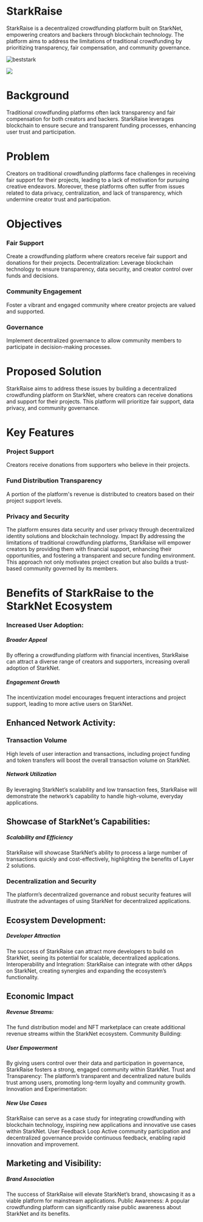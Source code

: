 <!-- # StarkRaise-crowdfunding
This is a crowdfunding Application built on Starknet -->

# StarkRaise
StarkRaise is a decentralized crowdfunding platform built on StarkNet, empowering creators and backers through blockchain technology. The platform aims to address the limitations of traditional crowdfunding by prioritizing transparency, fair compensation, and community governance.

![beststark](https://github.com/user-attachments/assets/f34ae7bb-15dd-40c1-b396-f6bc5e8d8366)

<!-- <p align="center">
  <strong>🖥️ DApp Project</strong><br>
  Modul: Blockchain and Smart Contracts<br/>
</p> -->

![](client\src\assets\starkraise.png)
# Background
Traditional crowdfunding platforms often lack transparency and fair compensation for both creators and backers. StarkRaise leverages blockchain to ensure secure and transparent funding processes, enhancing user trust and participation.

# Problem
Creators on traditional crowdfunding platforms face challenges in receiving fair support for their projects, leading to a lack of motivation for pursuing creative endeavors. Moreover, these platforms often suffer from issues related to data privacy, centralization, and lack of transparency, which undermine creator trust and participation.

# Objectives

### Fair Support
 Create a crowdfunding platform where creators receive fair support and donations for their projects.
Decentralization: Leverage blockchain technology to ensure transparency, data security, and creator control over funds and decisions.
### Community Engagement
 Foster a vibrant and engaged community where creator projects are valued and supported.
### Governance
 Implement decentralized governance to allow community members to participate in decision-making processes.

# Proposed Solution
StarkRaise aims to address these issues by building a decentralized crowdfunding platform on StarkNet, where creators can receive donations and support for their projects. This platform will prioritize fair support, data privacy, and community governance.

# Key Features

### Project Support 
 Creators receive donations from supporters who believe in their projects.
### Fund Distribution Transparency
 A portion of the platform's revenue is distributed to creators based on their project support levels.
### Privacy and Security
The platform ensures data security and user privacy through decentralized identity solutions and blockchain technology.
Impact
By addressing the limitations of traditional crowdfunding platforms, StarkRaise will empower creators by providing them with financial support, enhancing their opportunities, and fostering a transparent and secure funding environment. This approach not only motivates project creation but also builds a trust-based community governed by its members.

# Benefits of StarkRaise to the StarkNet Ecosystem
### Increased User Adoption:

##### Broader Appeal
 By offering a crowdfunding platform with financial incentives, StarkRaise can attract a diverse range of creators and supporters, increasing overall adoption of StarkNet.
##### Engagement Growth
 The incentivization model encourages frequent interactions and project support, leading to more active users on StarkNet.

## Enhanced Network Activity:

### Transaction Volume
 High levels of user interaction and transactions, including project funding and token transfers will boost the overall transaction volume on StarkNet.
##### Network Utilization
 By leveraging StarkNet’s scalability and low transaction fees, StarkRaise will demonstrate the network’s capability to handle high-volume, everyday applications.

## Showcase of StarkNet’s Capabilities:

##### Scalability and Efficiency
 StarkRaise will showcase StarkNet’s ability to process a large number of transactions quickly and cost-effectively, highlighting the benefits of Layer 2 solutions.
### Decentralization and Security
 The platform’s decentralized governance and robust security features will illustrate the advantages of using StarkNet for decentralized applications.
## Ecosystem Development:

##### Developer Attraction
 The success of StarkRaise can attract more developers to build on StarkNet, seeing its potential for scalable, decentralized applications.
Interoperability and Integration: StarkRaise can integrate with other dApps on StarkNet, creating synergies and expanding the ecosystem’s functionality.
## Economic Impact

##### Revenue Streams:
 The fund distribution model and NFT marketplace can create additional revenue streams within the StarkNet ecosystem.
Community Building:

##### User Empowerment
 By giving users control over their data and participation in governance, StarkRaise fosters a strong, engaged community within StarkNet.
Trust and Transparency: The platform’s transparent and decentralized nature builds trust among users, promoting long-term loyalty and community growth.
Innovation and Experimentation:

##### New Use Cases
 StarkRaise can serve as a case study for integrating crowdfunding with blockchain technology, inspiring new applications and innovative use cases within StarkNet.
User Feedback Loop Active community participation and decentralized governance provide continuous feedback, enabling rapid innovation and improvement.
## Marketing and Visibility:

##### Brand Association
 The success of StarkRaise will elevate StarkNet’s brand, showcasing it as a viable platform for mainstream applications.
Public Awareness: A popular crowdfunding platform can significantly raise public awareness about StarkNet and its benefits.
